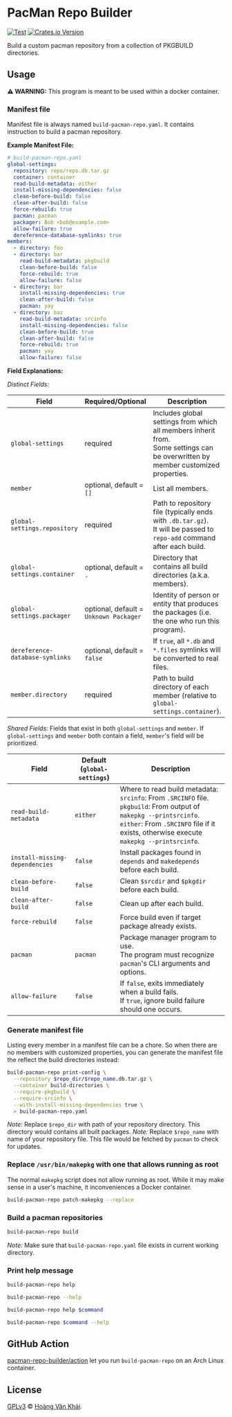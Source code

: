 # PacMan Repo Builder

[![Test](https://github.com/KSXGitHub/pacman-repo-builder/workflows/Test/badge.svg)](https://github.com/KSXGitHub/pacman-repo-builder/actions?query=workflow%3ATest)
[![Crates.io Version](https://img.shields.io/crates/v/pacman-repo-builder?logo=rust)](https://crates.io/crates/pacman-repo-builder)

Build a custom pacman repository from a collection of PKGBUILD directories.

## Usage

**⚠ WARNING:** This program is meant to be used within a docker container.

### Manifest file

Manifest file is always named `build-pacman-repo.yaml`. It contains instruction to build a pacman repository.

**Example Manifest File:**

```yaml
# build-pacman-repo.yaml
global-settings:
  repository: repo/repo.db.tar.gz
  container: container
  read-build-metadata: either
  install-missing-dependencies: false
  clean-before-build: false
  clean-after-build: false
  force-rebuild: true
  pacman: pacman
  packager: Bob <bob@example.com>
  allow-failure: true
  dereference-database-symlinks: true
members:
  - directory: foo
  - directory: bar
    read-build-metadata: pkgbuild
    clean-before-build: false
    force-rebuild: true
    allow-failure: false
  - directory: bar
    install-missing-dependencies: true
    clean-after-build: false
    pacman: yay
  - directory: baz
    read-build-metadata: srcinfo
    install-missing-dependencies: false
    clean-before-build: true
    clean-after-build: false
    force-rebuild: true
    pacman: yay
    allow-failure: false
```

**Field Explanations:**

_Distinct Fields:_

| Field                           | Required/Optional                      | Description                                                                                                                        |
|---------------------------------|----------------------------------------|------------------------------------------------------------------------------------------------------------------------------------|
| `global-settings`               | required                               | Includes global settings from which all members inherit from.<br>Some settings can be overwritten by member customized properties. |
| `member`                        | optional, default = `[]`               | List all members.                                                                                                                  |
| `global-settings.repository`    | required                               | Path to repository file (typically ends with `.db.tar.gz`).<br>It will be passed to `repo-add` command after each build.           |
| `global-settings.container`     | optional, default = `.`                | Directory that contains all build directories (a.k.a. members).                                                                    |
| `global-settings.packager`      | optional, default = `Unknown Packager` | Identity of person or entity that produces the packages (i.e. the one who run this program).                                       |
| `dereference-database-symlinks` | optional, default = `false`            | If `true`, all `*.db` and `*.files` symlinks will be converted to real files.                                                      |
| `member.directory`              | required                               | Path to build directory of each member (relative to `global-settings.container`).                                                  |

_Shared Fields:_ Fields that exist in both `global-settings` and `member`. If `global-settings` and `member` both contain a field, `member`'s field will be prioritized.

| Field                          | Default<br>(`global-settings`) | Description                                                                                                                                                                                                           |
|--------------------------------|--------------------------------|-----------------------------------------------------------------------------------------------------------------------------------------------------------------------------------------------------------------------|
| `read-build-metadata`          | `either`                       | Where to read build metadata:<br>`srcinfo`: From `.SRCINFO` file.<br>`pkgbuild`: From output of `makepkg --printsrcinfo`.<br>`either`: From `.SRCINFO` file if it exists, otherwise execute `makepkg --printsrcinfo`. |
| `install-missing-dependencies` | `false`                        | Install packages found in `depends` and `makedepends` before each build.                                                                                                                                              |
| `clean-before-build`           | `false`                        | Clean `$srcdir` and `$pkgdir` before each build.                                                                                                                                                                      |
| `clean-after-build`            | `false`                        | Clean up after each build.                                                                                                                                                                                            |
| `force-rebuild`                | `false`                        | Force build even if target package already exists.                                                                                                                                                                    |
| `pacman`                       | `pacman`                       | Package manager program to use.<br>The program must recognize `pacman`'s CLI arguments and options.                                                                                                                   |
| `allow-failure`                | `false`                        | If `false`, exits immediately when a build fails.<br>If `true`, ignore build failure should one occurs.                                                                                                               |

### Generate manifest file

Listing every member in a manifest file can be a chore. So when there are no members with customized properties, you can generate the manifest file the reflect the build directories instead:

```sh
build-pacman-repo print-config \
  --repository $repo_dir/$repo_name.db.tar.gz \
  --container build-directories \
  --require-pkgbuild \
  --require-srcinfo \
  --with-install-missing-dependencies true \
  > build-pacman-repo.yaml
```

_Note:_ Replace `$repo_dir` with path of your repository directory. This directory would contains all built packages.
_Note:_ Replace `$repo_name` with name of your repository file. This file would be fetched by `pacman` to check for updates.

### Replace `/usr/bin/makepkg` with one that allows running as root

The normal `makepkg` script does not allow running as root. While it may make sense in a user's machine, it inconveniences a Docker container.

```sh
build-pacman-repo patch-makepkg --replace
```

### Build a pacman repositories

```sh
build-pacman-repo build
```

_Note:_ Make sure that `build-pacman-repo.yaml` file exists in current working directory.

### Print help message

```sh
build-pacman-repo help
```

```sh
build-pacman-repo --help
```

```sh
build-pacman-repo help $command
```

```sh
build-pacman-repo $command --help
```

## GitHub Action

[pacman-repo-builder/action](https://github.com/pacman-repo-builder/action) let you run `build-pacman-repo` on an Arch Linux container.

## License

[GPLv3](https://git.io/JTBVM) © [Hoàng Văn Khải](https://ksxgithub.github.io).
